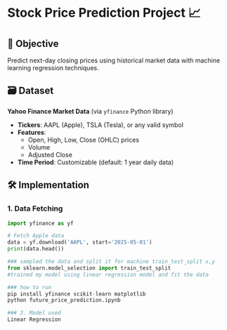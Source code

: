 # Stock Price Prediction Project 📈

## 📌 Objective
Predict next-day closing prices using historical market data with machine learning regression techniques.

## 🗃️ Dataset
**Yahoo Finance Market Data** (via `yfinance` Python library)  
- **Tickers**: AAPL (Apple), TSLA (Tesla), or any valid symbol
- **Features**:
  - Open, High, Low, Close (OHLC) prices
  - Volume
  - Adjusted Close
- **Time Period**: Customizable (default: 1 year daily data)

## 🛠️ Implementation

### 1. Data Fetching
```python
import yfinance as yf

# Fetch Apple data
data = yf.download('AAPL', start='2025-05-01')
print(data.head())

### sampled the data and split it for machine train_test_split x,y
from sklearn.model_selection import train_test_split
#trained my model using linear regression model and fit the data 

### how to run
pip install yfinance scikit-learn matplotlib
python future_price_prediction.ipynb

### 2. Model used
Linear Regression
